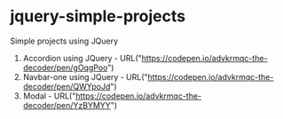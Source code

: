 # jquery-simple-projects

Simple projects using JQuery

1. Accordion using JQuery - URL("https://codepen.io/advkrmqc-the-decoder/pen/gOqgPoo")
2. Navbar-one using JQuery - URL("https://codepen.io/advkrmqc-the-decoder/pen/QWYpoJd")
3. Modal - URL("https://codepen.io/advkrmqc-the-decoder/pen/YzBYMYY")
